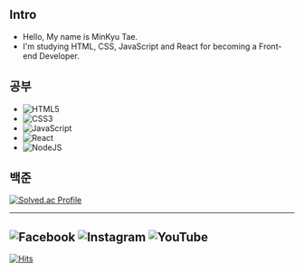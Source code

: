 ## Intro ##
* Hello, My name is MinKyu Tae.
* I'm studying HTML, CSS, JavaScript and React for becoming a Front-end Developer.

## 공부 ##
* <img alt="HTML5" src="https://img.shields.io/badge/html5-%23E34F26.svg?style=for-the-badge&logo=html5&logoColor=white"/>
* <img alt="CSS3" src="https://img.shields.io/badge/css3-%231572B6.svg?style=for-the-badge&logo=css3&logoColor=white"/>
* <img alt="JavaScript" src="https://img.shields.io/badge/javascript-%23323330.svg?style=for-the-badge&logo=javascript&logoColor=%23F7DF1E"/>
* <img alt="React" src="https://img.shields.io/badge/react-%2320232a.svg?style=for-the-badge&logo=react&logoColor=%2361DAFB"/>
* <img alt="NodeJS" src="https://img.shields.io/badge/node.js-%2343853D.svg?style=for-the-badge&logo=node-dot-js&logoColor=white"/>

## 백준 ##
[![Solved.ac Profile](http://mazassumnida.wtf/api/v2/generate_badge?boj=alsrb0504)](https://solved.ac/백준아이디/)

----
<img alt="Facebook" src="https://img.shields.io/badge/Facebook-%231877F2.svg?style=for-the-badge&logo=Facebook&logoColor=white"/>  <img alt="Instagram" src="https://img.shields.io/badge/Instagram-%23E4405F.svg?style=for-the-badge&logo=Instagram&logoColor=white"/>  <img alt="YouTube" src="https://img.shields.io/badge/Youtube-%23FF0000.svg?style=for-the-badge&logo=YouTube&logoColor=white"/>
----
[![Hits](https://hits.seeyoufarm.com/api/count/incr/badge.svg?url=https%3A%2F%2Fgithub.com%2Falsrb0504&count_bg=%2379C83D&title_bg=%23555555&icon=&icon_color=%23E7E7E7&title=hits&edge_flat=false)](https://hits.seeyoufarm.com)

<!---
alsrb0504/alsrb0504 is a ✨ special ✨ repository because its `README.md` (this file) appears on your GitHub profile.
You can click the Preview link to take a look at your changes.
--->
